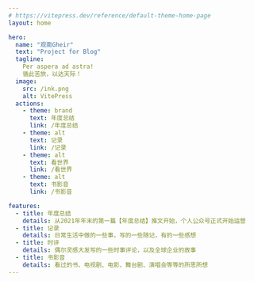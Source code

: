 ```yaml
---
# https://vitepress.dev/reference/default-theme-home-page
layout: home

hero:
  name: "观南Gheir"
  text: "Project for Blog"
  tagline: 
    Per aspera ad astra!
    循此苦旅，以达天际！
  image:
    src: /ink.png
    alt: VitePress
  actions:
    - theme: brand
      text: 年度总结
      link: /年度总结
    - theme: alt
      text: 记录
      link: /记录
    - theme: alt
      text: 看世界
      link: /看世界
    - theme: alt
      text: 书影音
      link: /书影音

features:
  - title: 年度总结
    details: 从2021年年末的第一篇【年度总结】推文开始，个人公众号正式开始运营
  - title: 记录
    details: 日常生活中做的一些事，写的一些随记，有的一些感想
  - title: 时评
    details: 偶尔灵感大发写的一些时事评论，以及全球企业的故事
  - title: 书影音
    details: 看过的书、电视剧、电影、舞台剧、演唱会等等的所思所想
---
```

